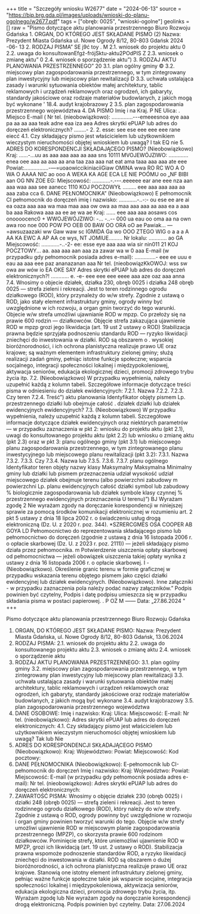 +++
title = "Szczegóły wniosku W2677"
date = "2024-06-13"
source = "https://bip.brg.gda.pl/images/uploads/wnioski-do-planu-ogolnego/w2677.pdf"
tags = ["obręb: 0025", "wnioski-ogolne"]
geolinks = []
raw = "Pismo dotyczące aktu planowania przestrzennego Biuro Rozwoju Gdańska 1. ORGAN, DO KTÓREGO JEST SKŁADANE PISMO (2) Nazwa: Prezydent Miasta Gdańska ul. Nowe Ogrody 8/12, 80-803 Gdańsk 2024 -06- 13 2. RODZAJ PISMA” SE j9ć toy . M 2.1. wniosek do projektu aktu 0 2.2. uwaga do konsultowanEfgź-frójSktu-aktu2POdPIS Z 2.3. wniosek o zmianę aktu” 0 2.4. wniosek o sporządzenie aktu”) 3. RODZAJ AKTU PLANOWANIA PRZESTRZENNEGO” 20 3.1. plan ogólny gminy © 3.2. miejscowy plan zagospodarowania przestrzennego, w tym zintegrowany plan inwestycyjny lub miejscowy plan rewitalizacji D 3.3. uchwała ustalająca zasady i warunki sytuowania obiektów małej architektury, tablic reklamowych i urządzeń reklamowych oraz ogrodzeń, ich gabaryty, standardy jakościowe oraz rodzaje materiałów budowlanych, z jakich mogą być wykonane ' 18.4. audyt krajobrazowy 2 3.5. plan zagospodarowania przestrzennego województwa 4. DA PISMO Imię i na Kraj. P NE Ulica: . Miejsco E-mail ( Nr tel. (nieobowiązkowo): ..............---emeeesnoa eye aaa pa aa aa aaa teak adne eaa iza aea Adres skrytki ePUAP lub adres do doręczeń elektronicznych? ........- 2. 2. esse: see ese eee eee eee rane eiecć 4.1. Czy składający pismo jest właścicielem lub użytkownikiem wieczystym nieruchomości objętej wnioskiem lub uwagą? I tak EQ nie 5. ADRES DO KORESPONDENCJI SKŁADAJĄCEGO PISMO? (Nieobowiązkowo) Kraj: ......-...uu as aaa aaa aaa aa aaa sns 10111 MVOJEWÓJZIWO: ............. enea oee aaa aa aaa aa ana taa zaa aaa nat eat ama taaa aaa aaa ate eee Powiat:................-—=uoaowiccikiniaciiGiaw OMINA wwa RO RC WO A O WA O AAAA NIC ao ooo A WEKA KA AGE ECA LE NIE POÓMU oo „NF BIBI aan OG NN ZOE EG: Miejscowość: ............-.---.eeeeee ear ane eee nza aan aaa waa aaa see aanecc 1110 KOJ POCZOWYŁ ......... eee aaa aaa aaa aa aaa zaba cca 6. DANE PEŁNOMOCNIKA” (Nieobowiązkowo) E pełnomocnik CI pełnomocnik do doręczeń imię i nazwisko: ............-..-:- ou ese ee are ai ea oaza aaa aaa wa maa maa aaa ow owa aa maa aaa aaa aa aaa ea a aaa ba aaa Rakowa aaa aa ee ae wa ae Kraj: ...... eee aaa aaa aosaws cos onoooocenc0 + WWOJEWÓJZIWO: -... -..-- 000 ua eau oo oma aa na own awa roo noe 000 POW PO OEB 00 BAW OO ORA oO ae Pawiak... —=awsuzaazaki ww Gaw waw sc IGMIDA Ga wo OOO ZTEGO WIG o a a a A AA KA EWC A AP AA ce wys, NT JOMIUE......... Nr lokalu: ............ ao GA Miejscowość: ............-..-2- ee: esse eye aaa aaa wia sir nin011 21 KOJ POCZTOWY... aa. aaa aaa aan aaa za zawar wa w 0 aaa E-mail (w przypadku gdy pełnomocnik posiada adres e-mail): ..............- eee ee uuu e eau aa aaa eee paz ananazanan aaa Nr tel. (nieobowiązKkOWOJ: wss sw owa aw wów io EA OKE SAY Adres skrytki ePUAP lub adres do doręczeń elektronicznych?! ............ e. -e- eee eee eee eeee aaa aze oaz aaa anna 7.4. Wnosimy o objecie działek, działka 230, obręb 0025 i działka 248 obręb 0025 — strefa zieleni i rekreacji. Jest to teren rodzinnego ogrodu działkowego (ROD), który przynależy do w/w strefy. Zgodnie z ustawą o ROD, jako stały element infrastruktury gminy, ogrody winny być uwzględnione w ich rozwoju, a organ gmin tworzyć do tego warunki. Objecie w/w strefa umożliwi ujawnianie ROD w mpzp. Co przełoży się na prawie 600 rodzin — działkowców. Objęcie strefa zakazująca ujawnienie ROD w mpzp grozi jego likwidacja (art. 19 ust 2 ustawy o ROD) Stabilizacja prawna będzie sprzyjała podnoszeniu standardu ROD — ryzyko likwidacji zniechęci do inwestowania w działki. ROD są obszarem o . wysokiej bioróżnorodności, i ich ochrona planistyczna realizuje prawo UE oraz krajowe; są ważnym elementem infrastruktury zielonej gminy; służą realizacji zadań gminy, pełniąc istotne funkcje społeczne; wsparcia socjalnego, integracji społeczności lokalnej i międzypokoleniowej, aktywacja seniorów, edukacja ekologicznej dzieci, promocji zdrowego trybu życia itp. 7.2. (Nieobowiązkowo) W przypadku wypełnienia, należy uzupełnić każdą z kolumn tabeli. Szczegółowe informacje dotyczące treści pisma w odniesieniu do działek ewidencyjnych: 7.2.1. Nazwa 7.2.2. 7.2.3. Czy teren 7.2.4. Treść”) aktu planowania Identyfikator objęty pismem Lp.  przestrzennego działki lub obejmuje całość . działek działki lub działek ewidencyjnych ewidencyjnych? 7.3. (Nieobowiązkowo) W przypadku wypełnienia, należy uzupełnić każdą z kolumn tabeli. Szczegółowe informacje dotyczące działek ewidencyjnych oraz niektórych parametrów — w przypadku zaznaczenia w pkt 2: wniosku do projektu aktu (pkt 2.1), uwagi do konsultowanego projektu aktu (pkt 2.2) lub wniosku o zmianę aktu (pkt 2.3) oraz w pkt 3: planu ogólnego gminy (pkt 3.1) lub miejscowego planu zagospodarowania przestrzennego, w tym zintegrowanego planu inwestycyjnego lub miejscowego planu rewitalizacji (pkt 3.2): 7.3.1. Nazwa 7.3.2. 7.3.3. Czy 7.3.4. Nazwa lub 7.3.5. 7.3.6. 7.3.7. planu ogólnego Identyfikator teren objęty nazwy klasy Maksymalny Maksymalna Minimalny gminy lub działki lub pismem przeznaczenia udział wysokość udział miejscowego działek obejmuje terenu (albo powierzchni zabudowy m powierzchni Lp. planu ewidencyjnych całość działki symbol lub zabudowy % biologicznie zagospodarowania lub działek symbole klasy czynnej % przestrzennego ewidencyjnych  przeznaczenia U terenu)”) BJ Wyrażam zgodę 2 Nie wyrażam zgody na doręczanie korespondencji w niniejszej sprawie za pomocą środków komunikacji elektronicznej w rozumieniu art. 2 pkt 5 ustawy z dnia 18 lipca 2002 r. o świadczeniu usług drogą elektroniczną (Dz. U. z 2020 r. poz. 344). *SZRERCGMES OSA COOPER AB GOYA LD Pełnomocnictwo do reprezentowania składającego pismo lub pełnomocnictwo do doręczeń (zgodnie z ustawą z dnia 16 listopada 2006 r. o opłacie skarbowej (Dz. U. z 2023 r. poz. 2111)) — jeżeli składający pismo działa przez pełnomocnika. m Potwierdzenie uiszczenia opłaty skarbowej od pełnomocnictwa — jeżeli obowiązek uiszczenia takiej opłaty wynika z ustawy z dnia 16 listopada 2006 r. o opłacie skarbowej. I - (Nieobowiązkowo). Określenie granic terenu w formie graficznej w przypadku wskazania terenu objętego pismem jako części działki ewidencyjnej lub działek ewidencyjnych. (Nieobowiązkowo). Inne załączniki - w przypadku zaznaczenia pola należy podać nazwy załączników.” Podpis powinien być czytelny, Podpis i datę podpisu umieszcza się w przypadku składania pisma w postaci papierowej. . P OŻ M —— Data: „27.86.2024  "
+++

Pismo dotyczące aktu planowania przestrzennego
Biuro Rozwoju Gdańska
1. ORGAN, DO KTÓREGO JEST SKŁADANE PISMO:
Nazwa: Prezydent Miasta Gdańska, ul. Nowe Ogrody 8/12, 80-803 Gdańsk, 13.06.2024
2. RODZAJ PISMA:
2.1. wniosek do projektu aktu
2.2. uwaga do konsultowanego projektu aktu
2.3. wniosek o zmianę aktu
2.4. wniosek o sporządzenie aktu
3. RODZAJ AKTU PLANOWANIA PRZESTRZENNEGO:
3.1. plan ogólny gminy
3.2. miejscowy plan zagospodarowania przestrzennego, w tym zintegrowany plan inwestycyjny lub miejscowy plan rewitalizacji
3.3. uchwała ustalająca zasady i warunki sytuowania obiektów małej architektury, tablic reklamowych i urządzeń reklamowych oraz ogrodzeń, ich gabaryty, standardy jakościowe oraz rodzaje materiałów budowlanych, z jakich mogą być wykonane
3.4. audyt krajobrazowy
3.5. plan zagospodarowania przestrzennego województwa
4. DANE OSOBOWE:
Imię i nazwisko:
Kraj:
Ulica:
Miejscowość:
E-mail:
Nr tel. (nieobowiązkowo):
Adres skrytki ePUAP lub adres do doręczeń elektronicznych: 
4.1. Czy składający pismo jest właścicielem lub użytkownikiem wieczystym nieruchomości objętej wnioskiem lub uwagą?
Tak lub Nie
5. ADRES DO KORESPONDENCJI SKŁADAJĄCEGO PISMO (Nieobowiązkowo):
Kraj:
Województwo:
Powiat:
Miejscowość:
Kod pocztowy:
6. DANE PEŁNOMOCNIKA (Nieobowiązkowo):
E-pełnomocnik lub CI-pełnomocnik do doręczeń
Imię i nazwisko:
Kraj:
Województwo:
Powiat:
Miejscowość:
E-mail (w przypadku gdy pełnomocnik posiada adres e-mail):
Nr tel. (nieobowiązkowo):
Adres skrytki ePUAP lub adres do doręczeń elektronicznych:
7. ZAWARTOŚĆ PISMA:
Wnosimy o objęcie działek 230 (obręb 0025) i działki 248 (obręb 0025) — strefą zieleni i rekreacji. Jest to teren rodzinnego ogrodu działkowego (ROD), który należy do w/w strefy. Zgodnie z ustawą o ROD, ogrody powinny być uwzględnione w rozwoju i organ gminy powinien tworzyć warunki do tego. Objęcie w/w strefy umożliwi ujawnienie ROD w miejscowym planie zagospodarowania przestrzennego (MPZP), co skorzysta prawie 600 rodzinom działkowców. Pominięcie strefy, które uniemożliwi ujawnienie ROD w MPZP, grozi ich likwidacją (art. 19 ust. 2 ustawy o ROD). Stabilizacja prawna wspomoże podnoszenie standardów ROD, a ryzyko likwidacji zniechęci do inwestowania w działki. ROD są obszarem o dużej bioróżnorodności, a ich ochrona planistyczna realizuje prawo UE oraz krajowe. Stanowią one istotny element infrastruktury zielonej gminy, pełniąc ważne funkcje społeczne takie jak wsparcie socjalne, integracja społeczności lokalnej i międzypokoleniowa, aktywizacja seniorów, edukacja ekologiczna dzieci, promocja zdrowego trybu życia, itp.
Wyrażam zgodę lub Nie wyrażam zgody na doręczanie korespondencji drogą elektroniczną.
Podpis powinien być czytelny. Data: 27.06.2024




